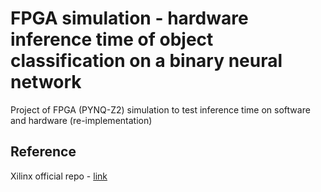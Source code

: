 # FPGA simulation - hardware inference time of object classification on a binary neural network

Project of FPGA (PYNQ-Z2) simulation to test inference time on software and hardware (re-implementation)

## Reference

Xilinx official repo - [link](https://github.com/Xilinx/BNN-PYNQ/tree/master)

